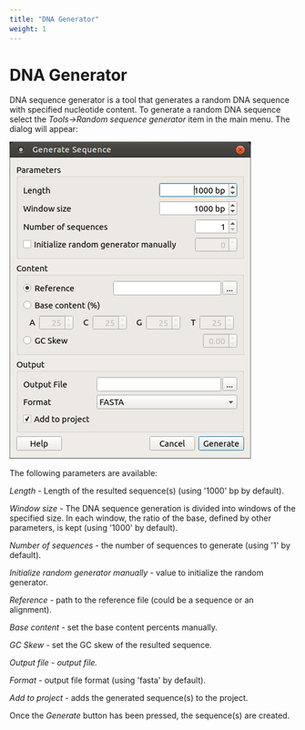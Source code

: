 ```yaml
---
title: "DNA Generator"
weight: 1
---
```



# DNA Generator

DNA sequence generator is a tool that generates a random DNA sequence with specified nucleotide content. To generate a random DNA sequence select the _Tools→Random sequence generator_ item in the main menu. The dialog will appear:


![](/images/65930704/65930705.png)

The following parameters are available:

_Length_ - Length of the resulted sequence(s) (using '1000' bp by default).

_Window size_ - The DNA sequence generation is divided into windows of the specified size. In each window, the ratio of the base, defined by other parameters, is kept (using '1000' by default).

_Number of sequences_ - the number of sequences to generate (using '1' by default).

_Initialize random generator manually_ - value to initialize the random generator.

_Reference_ - path to the reference file (could be a sequence or an alignment).

_Base content_ - set the base content percents manually.

_GC Skew -_ set the GC skew of the resulted sequence.

_Output file - output file._

_Format_ - output file format (using 'fasta' by default).

_Add to project_ - adds the generated sequence(s) to the project.

Once the _Generate_ button has been pressed, the sequence(s) are created.
